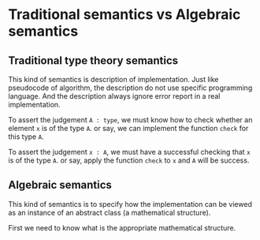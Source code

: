 # Traditional semantics vs Algebraic semantics

## Traditional type theory semantics

This kind of semantics is description of implementation.
Just like pseudocode of algorithm, the description do not use specific programming language.
And the description always ignore error report in a real implementation.

To assert the judgement `A : type`,
we must know how to check whether an element `x` is of the type `A`.
or say, we can implement the function `check` for this type `A`.

To assert the judgement `x : A`,
we must have a successful checking that `x` is of the type `A`.
or say, apply the function `check` to `x` and `A` will be success.

## Algebraic semantics

This kind of semantics is to specify
how the implementation can be viewed as
an instance of an abstract class (a mathematical structure).

First we need to know what is the appropriate mathematical structure.
